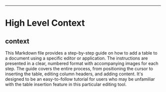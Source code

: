 

  ---
# High Level Context
## context
This Markdown file provides a step-by-step guide on how to add a table to a document using a specific editor or application. The instructions are presented in a clear, numbered format with accompanying images for each step. The guide covers the entire process, from positioning the cursor to inserting the table, editing column headers, and adding content. It's designed to be an easy-to-follow tutorial for users who may be unfamiliar with the table insertion feature in this particular editing tool.

  